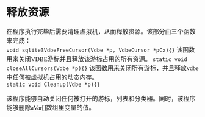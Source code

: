 # 释放资源
<font face="微软雅黑" size="3px">

在程序执行完毕后需要清理虚拟机，从而释放资源。该部分由三个函数来完成：  
`void sqlite3VdbeFreeCursor(Vdbe *p, VdbeCursor *pCx){}`
该函数用来关闭VDBE游标并且释放该游标占用的所有资源。
`static void closeAllCursors(Vdbe *p){}`
该函数用来关闭所有游标，并且释放vdbe中任何被虚拟机占用的动态内存。  
`static void Cleanup(Vdbe *p){}`

该程序能够自动关闭任何被打开的游标，列表和分类器。同时，该程序能够删除aVar[]数组里变量的值。

